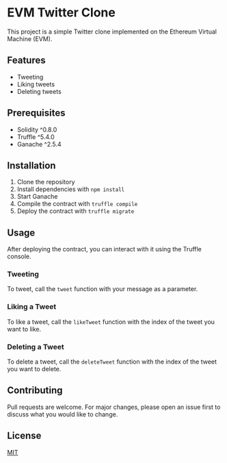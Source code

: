 # EVM Twitter Clone

This project is a simple Twitter clone implemented on the Ethereum Virtual Machine (EVM).

## Features

- Tweeting
- Liking tweets
- Deleting tweets

## Prerequisites

- Solidity ^0.8.0
- Truffle ^5.4.0
- Ganache ^2.5.4

## Installation

1. Clone the repository
2. Install dependencies with `npm install`
3. Start Ganache
4. Compile the contract with `truffle compile`
5. Deploy the contract with `truffle migrate`

## Usage

After deploying the contract, you can interact with it using the Truffle console.

### Tweeting

To tweet, call the `tweet` function with your message as a parameter.

### Liking a Tweet

To like a tweet, call the `likeTweet` function with the index of the tweet you want to like.

### Deleting a Tweet

To delete a tweet, call the `deleteTweet` function with the index of the tweet you want to delete.

## Contributing

Pull requests are welcome. For major changes, please open an issue first to discuss what you would like to change.

## License

[MIT](https://choosealicense.com/licenses/mit/)